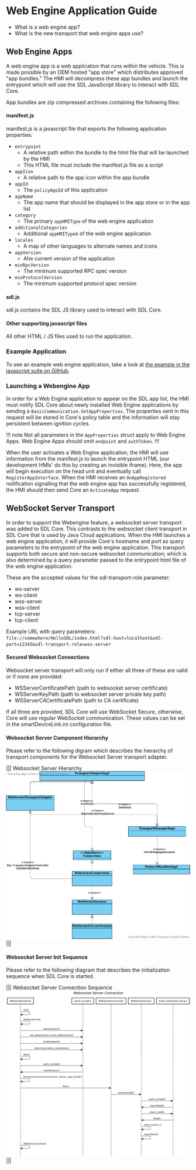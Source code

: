 # Web Engine Application Guide

- What is a web engine app?
- What is the new transport that web engine apps use?

## Web Engine Apps

A web engine app is a web application that runs within the vehicle. This is made possible by an OEM hosted "app store" which distributes approved "app bundles." The HMI will decompress these app bundles and launch the entrypoint which will use the SDL JavaScript library to interact with SDL Core.

App bundles are zip compressed archives containing the following files:

#### manifest.js
manifest.js is a javascript file that exports the following application properties:

- `entrypoint`
    - A relative path within the bundle to the html file that will be launched by the HMI
    - This HTML file must include the manifest.js file as a script
- `appIcon`
    - A relative path to the app icon within the app bundle
- `appId`
    - The `policyAppId` of this application
- `appName`
    - The app name that should be displayed in the app store or in the app list
- `category`
    - The primary `appHMIType` of the web engine application
- `additionalCategories`
    - Additional `appHMIType`s of the web engine application
- `locales`
    - A map of other languages to alternate names and icons
- `appVersion`
    - Ahe current version of the application
- `minRpcVersion`
    - The minimum supported RPC spec version
- `minProtocolVersion`
    - The minimum supported protocol spec version

#### sdl.js
sdl.js contains the SDL JS library used to interact with SDL Core.

#### Other supporting javascript files
All other HTML / JS files used to run the application.

### Example Application

To see an example web engine application, take a look at [the example in the javascript suite on GitHub](https://github.com/smartdevicelink/sdl_javascript_suite/tree/develop/examples/webengine/hello-sdl).

### Launching a Webengine App

In order for a Web Engine application to appear on the SDL app list, the HMI must notify SDL Core about newly installed Web Engine applications by sending a `BasicCommunication.SetAppProperties`. The properties sent in this request will be stored in Core's policy table and the information will stay persistent between ignition cycles. 

!!! note
Not all parameters in the `AppProperties` struct apply to Web Engine Apps. Web Engine Apps should omit `endpoint` and `authToken`.
!!!

When the user activates a Web Engine application, the HMI will use information from the manifest.js to launch the entrypoint HTML (our development HMIs' do this by creating an invisible iframe). Here, the app will begin execution on the head unit and eventually call `RegisterAppInterface`. When the HMI receives an `OnAppRegistered` notification signalling that the web engine app has successfully registered, the HMI should then send Core an `ActivateApp` request.

## WebSocket Server Transport

In order to support the Webengine feature, a websocket server transport was added to SDL Core. This contrasts to the websocket client transport in SDL Core that is used by Java Cloud applications. When the HMI launches a web engine application, it will provide Core's hostname and port as query parameters to the entrypoint of the web engine application. This transport supports both secure and non-secure websocket communication; which is also determined by a query parameter passed to the entrypoint html file of the web engine application.

These are the accepted values for the sdl-transport-role parameter:

- ws-server
- ws-client
- wss-server
- wss-client
- tcp-server
- tcp-client

Example URL with query parameters: `file://somewhere/HelloSDL/index.html?sdl-host=localhost&sdl-port=12345&sdl-transport-role=wss-server`

#### Secured Websocket Connections

Websocket server transport will only run if either all three of these are valid or if none are provided:

- WSServerCertificatePath (path to websocket server certificate)
- WSServerKeyPath (path to websocket server private key path)
- WSServerCACertificatePath (path to CA certificate)

If all three are provided, SDL Core will use WebSocket Secure, otherwise, Core will use regular WebSocket communication. These values can be set in the smartDeviceLink.ini configuration file.

#### Websocket Server Component Hierarchy

Please refer to the following digram which describes the hierarchy of transport components for the Websocket Server transport adapter.

|||
Websocket Server Hierarchy
![TM](./assets/WES_classes.png)
|||

#### Websocket Server Init Sequence

Please refer to the following diagram that describes the initialization sequence when SDL Core is started.

|||
Websocket Server Connection Sequence
![TM](./assets/WES_sequence.png)
|||



